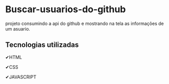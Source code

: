 # Buscar-usuarios-do-github
projeto consumindo a api do github e mostrando na tela as informações de um asuario. 





## Tecnologias utilizadas

✔HTML

✔CSS

✔JAVASCRIPT
